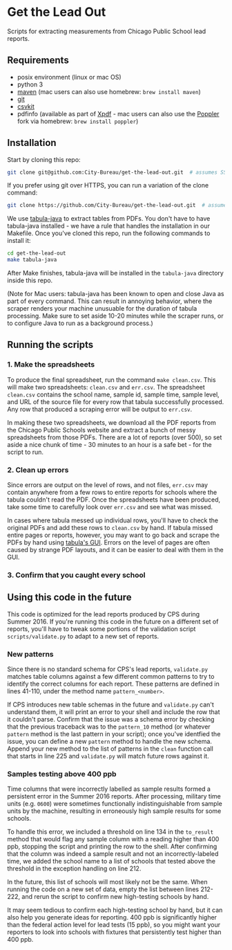 # Get the Lead Out

Scripts for extracting measurements from Chicago Public School lead reports.

## Requirements

* posix environment (linux or mac OS)
* python 3 
* [maven](https://maven.apache.org/install.html) (mac users can also use homebrew: `brew install maven`) 
* [git](https://git-scm.com/book/en/v1/Getting-Started-Installing-Git)  
* [csvkit](https://csvkit.readthedocs.io/en/0.9.1/install.html)
* pdfinfo (available as part of [Xpdf](http://www.foolabs.com/xpdf/download.html) - mac users can also use the [Poppler](https://poppler.freedesktop.org/) fork via homebrew: `brew install poppler`)

## Installation

Start by cloning this repo:

```bash
git clone git@github.com:City-Bureau/get-the-lead-out.git  # assumes SSH
```

If you prefer using git over HTTPS, you can run a variation of the clone command:

```bash
git clone https://github.com/City-Bureau/get-the-lead-out.git  # assumes HTTPS
```

We use [tabula-java](https://github.com/tabulapdf/tabula-java) to extract tables from PDFs. You don't have to have tabula-java installed - we have a rule that handles the installation in our Makefile. Once you've cloned this repo, run the following commands to install it:

```bash
cd get-the-lead-out
make tabula-java
```

After Make finishes, tabula-java will be installed in the `tabula-java` directory inside this repo.  

(Note for Mac users: tabula-java has been known to open and close Java as part of every command. This can result in annoying behavior, where the scraper renders your machine unusuable for the duration of tabula processing. Make sure to set aside 10-20 minutes while the scraper runs, or to configure Java to run as a background process.)

## Running the scripts

### 1. Make the spreadsheets

To produce the final spreadsheet, run the command `make clean.csv`. This will make two spreadsheets: `clean.csv` and `err.csv`. The spreadsheet `clean.csv` contains the school name, sample id, sample time, sample level, and URL of the
source file for every row that tabula successfully processed. Any row that produced a scraping error will be output to `err.csv`.

In making these two spreadsheets, we download all the PDF reports from the Chicago Public Schools website and extract a bunch of messy spreadsheets from those PDFs. There are a lot of reports (over 500), so set aside a nice chunk of time - 30 minutes to an hour is a safe bet - for the script to run. 

### 2. Clean up errors

Since errors are output on the level of rows, and not files, `err.csv` may contain anywhere from a few rows to entire reports for schools where the tabula couldn't read the PDF. Once the spreadsheets have been produced, take some time to carefully look over `err.csv` and see what was missed. 

In cases where tabula messed up individual rows, you'll have to check the original PDFs and add these rows to `clean.csv` by hand. If tabula missed entire pages or reports, however, you may want to go back and scrape the PDFs by hand using [tabula's GUI](http://tabula.technology/). Errors on the level of pages are often caused by strange PDF layouts, and it can be easier to deal with them in the GUI.

### 3. Confirm that you caught every school

## Using this code in the future

This code is optimized for the lead reports produced by CPS during Summer 2016. If you're running this code in the future on a different set of reports, you'll have to tweak some portions of the validation script `scripts/validate.py` to adapt to a new set of reports.

### New patterns

Since there is no standard schema for CPS's lead reports, `validate.py` matches table columns against a few different common patterns to try to identify the correct columns for each report. These patterns are defined in lines 41-110, under the method name `pattern_<number>`.

If CPS introduces new table schemas in the future and `validate.py` can't understand them, it will print an error to your shell and include the row that it couldn't parse. Confirm that the issue was a schema error by checking that the previous traceback was to the `pattern_10` method (or whatever `pattern` method is the last pattern in your script); once you've identfied the issue, you can define a new `pattern` method to handle the new schema. Append your new method to the list of patterns in the `clean` function call that starts in line 225 and `validate.py` will match future rows against it. 

### Samples testing above 400 ppb

Time columns that were incorrectly labelled as sample results formed a persistent error in the Summer 2016 reports. After processing, military time units (e.g. `0600`) were sometimes functionally indistinguishable from sample units by the machine, resulting in erroneously high sample results for some schools. 

To handle this error, we included a threshold on line 134 in the `to_result` method that would flag any sample column with a reading higher than 400 ppb, stopping the script and printing the row to the shell. After confirming that the column was indeed a sample result and not an incorrectly-labeled time, we added the school name to a list of schools that tested above the threshold in the exception handling on line 212.

In the future, this list of schools will most likely not be the same. When running the code on a new set of data, empty the list between lines 212-222, and rerun the script to confirm new high-testing schools by hand.

It may seem tedious to confirm each high-testing school by hand, but it can also help you generate ideas for reporting. 400 ppb is significantly higher than the federal action level for lead tests (15 ppb), so you might want your reporters to look into schools with fixtures that persistently test higher than 400 ppb. 
